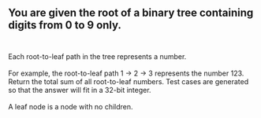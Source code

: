 ## You are given the root of a binary tree containing digits from 0 to 9 only. <br> <br> 
Each root-to-leaf path in the tree represents a number. <br> <br> 
For example, the root-to-leaf path 1 -> 2 -> 3 represents the number 123. <br> 
Return the total sum of all root-to-leaf numbers. Test cases are generated so that the answer will fit in a 32-bit integer. <br> <br> 
A leaf node is a node with no children. <br> 
